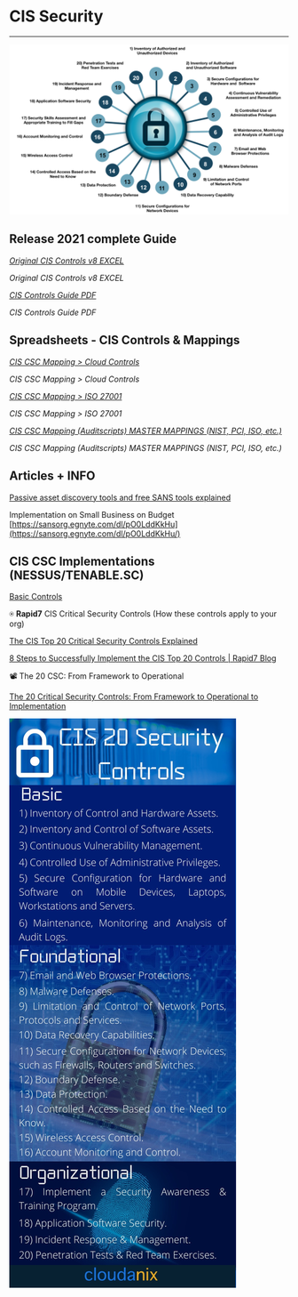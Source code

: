 # CIS Security

---

![Untitled](CIS%20Security%2084650ef57d534c9baa6696370fc35608/Untitled.png)

## Release 2021 complete Guide

[*Original CIS Controls v8 EXCEL*](CIS%20Security%2084650ef57d534c9baa6696370fc35608/CIS_Controls_Version_8.xlsx)

*Original CIS Controls v8 EXCEL*

[*CIS Controls Guide PDF*](CIS%20Security%2084650ef57d534c9baa6696370fc35608/CIS_Controls_v8_Guide.pdf)

*CIS Controls Guide PDF*

## Spreadsheets - CIS Controls & Mappings

[*CIS CSC Mapping > Cloud Controls*](CIS%20Security%2084650ef57d534c9baa6696370fc35608/CIS_Controls_v8_Mapping_To_CSA_Cloud_Controls_Matrix.xlsx)

*CIS CSC Mapping > Cloud Controls*

[*CIS CSC Mapping > ISO 27001*](CIS%20Security%2084650ef57d534c9baa6696370fc35608/CIS_Controls_and_Sub_Controls_Mapping_to_ISO_v1.1.a_final.xlsx)

*CIS CSC Mapping > ISO 27001*

[*CIS CSC Mapping (Auditscripts) MASTER MAPPINGS (NIST, PCI, ISO, etc.)*](CIS%20Security%2084650ef57d534c9baa6696370fc35608/AuditScripts-CIS-Controls-Master-Mappings-v7.1c.xlsx)

*CIS CSC Mapping (Auditscripts) MASTER MAPPINGS (NIST, PCI, ISO, etc.)*

## Articles + INFO

[Passive asset discovery tools and free SANS tools explained](https://cybersecurity.att.com/blogs/security-essentials/free-and-commercial-tools-to-implement-the-sans-top-20-security-controls-part-1)

Implementation on Small Business on Budget [https://sansorg.egnyte.com/dl/pO0LddKkHu](https://sansorg.egnyte.com/dl/pO0LddKkHu/)

## CIS CSC Implementations (NESSUS/TENABLE.SC)

[Basic Controls](https://docs.tenable.com/tenablesc/CIS-CAS/Content/Controls/Basic/BasicControls.htm)

⍟ **Rapid7** CIS Critical Security Controls (How these controls apply to your org)

[The CIS Top 20 Critical Security Controls Explained](https://www.rapid7.com/fundamentals/cis-critical-security-controls/)

[8 Steps to Successfully Implement the CIS Top 20 Controls | Rapid7 Blog](https://www.rapid7.com/blog/post/2020/04/07/8-steps-to-successfully-implement-the-cis-top-20-controls-in-your-organization/)

📽  The 20 CSC: From Framework to Operational

[The 20 Critical Security Controls: From Framework to Operational to Implementation](https://www.youtube.com/watch?v=2N5SNKloEv0)

![Untitled](CIS%20Security%2084650ef57d534c9baa6696370fc35608/Untitled%201.png)